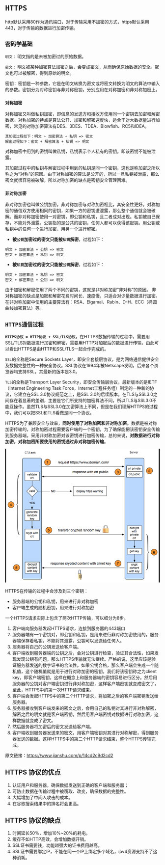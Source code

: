 # `HTTPS`

http默认采用80作为通讯端口，对于传输采用不加密的方式，https默认采用443，对于传输的数据进行加密传输。

## `密码学基础`

`明文：` 明文指的是未被加密过的原始数据。

`密文：` 明文被某种加密算法加密之后，会变成密文，从而确保原始数据的安全。密文也可以被解密，得到原始的明文。

密钥：密钥是一种参数，它是在明文转换为密文或将密文转换为明文的算法中输入的参数。密钥分为对称密钥与非对称密钥，分别应用在对称加密和非对称加密上。

### `对称加密`

对称加密又叫做私钥加密，即信息的发送方和接收方使用同一个密钥去加密和解密数据。对称加密的特点是算法公开、加密和解密速度快，适合于对大数据量进行加密，常见的对称加密算法有DES、3DES、TDEA、Blowfish、RC5和IDEA。

```
其加密过程如下：明文 + 加密算法 + 私钥 => 密文
解密过程如下：密文 + 解密算法 + 私钥 => 明文
```

对称加密中用到的密钥叫做私钥，私钥表示个人私有的密钥，即该密钥不能被泄露。

其加密过程中的私钥与解密过程中用到的私钥是同一个密钥，这也是称加密之所以称之为“对称”的原因。由于对称加密的算法是公开的，所以一旦私钥被泄露，那么密文就很容易被破解，所以对称加密的缺点是密钥安全管理困难。

### `非对称加密`

非对称加密也叫做公钥加密。非对称加密与对称加密相比，其安全性更好。对称加密的通信双方使用相同的密钥，如果一方的密钥遭泄露，那么整个通信就会被破解。而非对称加密使用一对密钥，即公钥和私钥，且二者成对出现。私钥被自己保存，不能对外泄露。公钥指的是公共的密钥，任何人都可以获得该密钥。用公钥或私钥中的任何一个进行加密，用另一个进行解密。

- **被`公钥`加密过的密文只能被`私钥`解密**，过程如下：

```
明文 + 加密算法 + 公钥 => 密文
密文 + 解密算法 + 私钥 => 明文
```

- **被`私钥`加密过的密文只能被`公钥`解密**，过程如下：

```
明文 + 加密算法 + 私钥 => 密文
密文 + 解密算法 + 公钥 => 明文
```

由于加密和解密使用了两个不同的密钥，这就是非对称加密“非对称”的原因。
非对称加密的缺点是加密和解密花费时间长、速度慢，只适合对少量数据进行加密。
在非对称加密中使用的主要算法有：RSA、Elgamal、Rabin、D-H、ECC（椭圆曲线加密算法）等。

## `HTTPS通信过程`

**`HTTPS协议 = HTTP协议 + SSL/TLS协议`**，在HTTPS数据传输的过程中，需要用SSL/TLS对数据进行加密和解密，需要用HTTP对加密后的数据进行传输，由此可以看出HTTPS是由HTTP和SSL/TLS一起合作完成的。

`SSL`的全称是Secure Sockets Layer，即安全套接层协议，是为网络通信提供安全及数据完整性的一种安全协议。SSL协议在1994年被Netscape发明，后来各个浏览器均支持SSL，其最新的版本是3.0。

`TLS`的全称是Transport Layer Security，即安全传输层协议，最新版本的是IETF（Internet Engineering Task Force，Internet工程任务组）制定的一种新的协议，它建立在SSL 3.0协议规范之上，是SSL 3.0的后续版本。在TLS与SSL3.0之间存在着显著的差别，主要是它们所支持的加密算法不同，所以TLS与SSL3.0不能互操作。虽然TLS与SSL3.0在加密算法上不同，但是在我们理解HTTPS的过程中，我们可以把SSL和TLS看做是同一个协议。

HTTPS为了兼顾安全与效率，**同时使用了对称加密和非对称加密**。数据是被对称加密传输的，对称加密过程需要客户端的一个密钥，为了确保能把该密钥安全传输到服务器端，采用非对称加密对该密钥进行加密传输，总的来说，**对数据进行对称加密，对称加密所要使用的密钥通过非对称加密传输**。

![加密](../img/httpscrypt.png)

HTTPS在传输的过程中会涉及到三个密钥：

- 服务器端的公钥和私钥，用来进行非对称加密
- 客户端生成的随机密钥，用来进行对称加密

一个HTTPS请求实际上包含了两次HTTP传输，可以细分为8步。

1. 客户端向服务器发起HTTPS请求，连接到服务器的443端口
2. 服务器端有一个密钥对，即公钥和私钥，是用来进行非对称加密使用的，服务器端保存着私钥，不能将其泄露，公钥可以发送给任何人。
3. 服务器将自己的公钥发送给客户端。
4. 客户端收到服务器端的公钥之后，会对公钥进行检查，验证其合法性，如果发现发现公钥有问题，那么HTTPS传输就无法继续。严格的说，这里应该是验证服务器发送的数字证书的合法性。如果公钥合格，那么客户端会生成一个随机值，这个随机值就是用于进行对称加密的密钥，我们将该密钥称之为client key，即客户端密钥，这样在概念上和服务器端的密钥容易进行区分。然后用服务器的公钥对客户端密钥进行非对称加密，这样客户端密钥就变成密文了，至此，HTTPS中的第一次HTTP请求结束。
5. 客户端会发起HTTPS中的第二个HTTP请求，将加密之后的客户端密钥发送给服务器。
6. 服务器接收到客户端发来的密文之后，会用自己的私钥对其进行非对称解密，解密之后的明文就是客户端密钥，然后用客户端密钥对数据进行对称加密，这样数据就变成了密文。
7. 然后服务器将加密后的密文发送给客户端。
8. 客户端收到服务器发送来的密文，用客户端密钥对其进行对称解密，得到服务器发送的数据。这样HTTPS中的第二个HTTP请求结束，整个HTTPS传输完成。

原文链接：<https://www.jianshu.com/p/14cd2c9d2cd2>

## HTTPS 协议的优点

1. 认证用户和服务器，确保数据发送到正确的客户端和服务器；
2. 可防止数据在传输过程中被窃取、改变，确保数据的完整性。
3. 大幅增加了中间人攻击的成本。
4. 在谷歌搜索结果中的排名将会更高。

## HTTPS 协议的缺点

1. 时间延长50%，增加10%~20%的耗电。
2. 缓存不如HTTP高效，会增加数据开销。
3. SSL证书需要钱，功能越强大的证书费用越高。
4. SSL证书需要绑定IP，不能在同一个IP上绑定多个域名，ipv4资源支持不了这种消耗。
